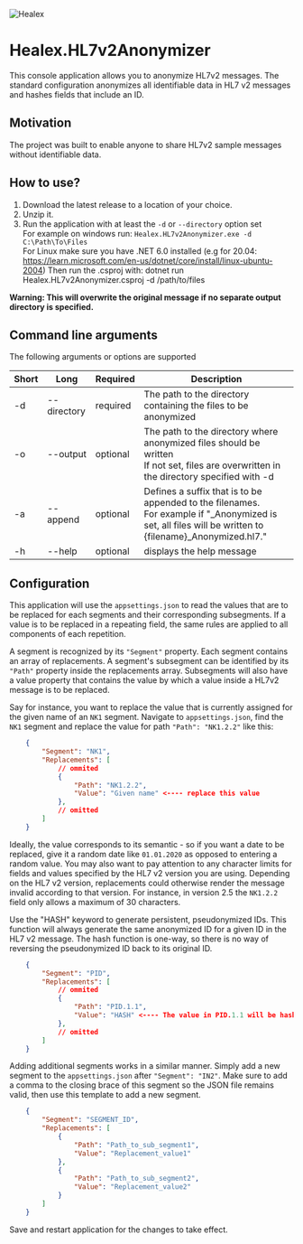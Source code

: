 ![Healex](images/healex-icon-cropped.png)

# Healex.HL7v2Anonymizer

This console application allows you to anonymize HL7v2 messages. The standard configuration anonymizes all identifiable data in HL7 v2 messages and hashes fields that include an ID.

## Motivation

The project was built to enable anyone to share HL7v2 sample messages without identifiable data. 

## How to use?

1. Download the latest release to a location of your choice.
2. Unzip it.
3. Run the application with at least the `-d` or `--directory` option set <br>
For example on windows run:
`Healex.HL7v2Anonymizer.exe -d C:\Path\To\Files` <br>
For Linux make sure you have .NET 6.0 installed (e.g for 20.04: https://learn.microsoft.com/en-us/dotnet/core/install/linux-ubuntu-2004)
Then run the .csproj with: dotnet run Healex.HL7v2Anonymizer.csproj -d /path/to/files

**Warning: This will overwrite the original message if no separate output directory is specified.**

## Command line arguments
The following arguments or options are supported

| Short | Long | Required | Description                                                                                                                                               |                                                                                                                              
| --- | --- | --- |-----------------------------------------------------------------------------------------------------------------------------------------------------------| 
| -d | --directory | required | The path to the directory containing the files to be anonymized                                                                                           |
| -o | --output | optional | The path to the directory where anonymized files should be written <br> If not set, files are overwritten in the directory specified with -d              |
| -a | --append | optional | Defines a suffix that is to be appended to the filenames.<br>For example if "_Anonymized is set, all files will be written to {filename}_Anonymized.hl7." |
| -h | --help | optional | displays the help message                                                                                                                                 | 


## Configuration

This application will use the `appsettings.json` to read the values that are to be replaced for each segments and their corresponding subsegments. If a value is to be replaced in a repeating field, the same rules are applied to all components of each repetition.

A segment is recognized by its `"Segment"` property. Each segment contains an array of replacements. A segment's subsegment can be identified by its `"Path"` property inside the replacements array. Subsegments will also have a value property that contains the value by which a value inside a HL7v2 message is to be replaced.

Say for instance, you want to replace the value that is currently assigned for the given name of an `NK1` segment. Navigate to `appsettings.json`, find the `NK1` segment and replace the value for path `"Path": "NK1.2.2"` like this:

```json
    {
        "Segment": "NK1",
        "Replacements": [
            // ommited
            {
                "Path": "NK1.2.2",
                "Value": "Given name" <---- replace this value
            },
            // omitted
        ]
    }
```

Ideally, the value corresponds to its semantic - so if you want a date to be replaced, give it a random date like `01.01.2020` as opposed to entering a random value.
You may also want to pay attention to any character limits for fields and values specified by the HL7 v2 version you are using. Depending on the HL7 v2 version, replacements could otherwise render the message invalid according to that version. For instance, in version 2.5 the `NK1.2.2` field only allows a maximum of 30 characters. 

Use the "HASH" keyword to generate persistent, pseudonymized IDs. This function will always generate the same anonymized ID for a given ID in the HL7 v2 message. The hash function is one-way, so there is no way of reversing the pseudonymized ID back to its original ID.

```json
    {
        "Segment": "PID",
        "Replacements": [
            // ommited
            {
                "Path": "PID.1.1",
                "Value": "HASH" <---- The value in PID.1.1 will be hashed, not overwritten
            },
            // omitted
        ]
    }
```

Adding additional segments works in a similar manner. Simply add a new segment to the `appsettings.json` after `"Segment": "IN2"`. Make sure to add a comma to the closing brace of this segment so the JSON file remains valid, then use this template to add a new segment.

```json
    {
        "Segment": "SEGMENT_ID",
        "Replacements": [
            {
                "Path": "Path_to_sub_segment1",
                "Value": "Replacement_value1"
            },
            {
                "Path": "Path_to_sub_segment2",
                "Value": "Replacement_value2"
            }
        ]
    }
```

Save and restart application for the changes to take effect.
